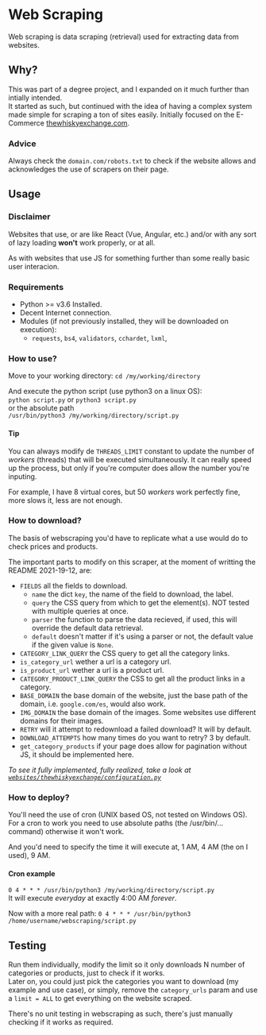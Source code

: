 # Web Scraping #
Web scraping is data scraping (retrieval) used for extracting data from websites.

## Why?
This was part of a degree project, and I expanded on it much further than intially intended.
<br />
It started as such, but continued with the idea of having a complex system made simple for scraping a ton of sites easily. Initially focused on the E-Commerce [thewhiskyexchange.com](https://thewhiskyexchange.com).

### Advice
Always check the `domain.com/robots.txt` to check if the website allows and acknowledges the use of scrapers on their page.

## Usage
### Disclaimer
Websites that use, or are like React (Vue, Angular, etc.) and/or with any sort of lazy loading **won't** work properly, or at all.

As with websites that use JS for something further than some really basic user interacion.

### Requirements
- Python >= v3.6 Installed.
- Decent Internet connection.
- Modules (if not previously installed, they will be downloaded on execution):
  - `requests`, `bs4`, `validators`, `cchardet`, `lxml`,

### How to use? 
Move to your working directory:
`cd /my/working/directory`

And execute the python script (use python3 on a linux OS):\
`python script.py` or `python3 script.py`\
or the absolute path\
`/usr/bin/python3 /my/working/directory/script.py`

#### Tip
You can always modify de `THREADS_LIMIT` constant to update the number of *workers* (threads) that will be executed simultaneously. It can really speed up the process, but only if you're computer does allow the number you're inputing.

For example, I have 8 virtual cores, but 50 *workers* work perfectly fine, more slows it, less are not enough.

### How to download?
The basis of webscraping you'd have to replicate what a use would do to check prices and products.

The important parts to modify on this scraper, at the moment of writting the README 2021-19-12, are:
- `FIELDS` all the fields to download.
  - `name` the dict `key`, the name of the field to download, the label.
  - `query` the CSS query from which to get the element(s). NOT tested with multiple queries at once.
  - `parser` the function to parse the data recieved, if used, this will override the default data retrieval.
  - `default` doesn't matter if it's using a parser or not, the default value if the given value is `None`.
- `CATEGORY_LINK_QUERY` the CSS query to get all the category links.
- `is_category_url` wether a url is a category url.
- `is_product_url` wether a url is a product url.
- `CATEGORY_PRODUCT_LINK_QUERY` the CSS to get all the product links in a category.
- `BASE_DOMAIN` the base domain of the website, just the base path of the domain, i.e. `google.com/es`, would also work.
- `IMG_DOMAIN` the base domain of the images. Some websites use different domains for their images.
- `RETRY` will it attempt to redownload a failed download? It will by default.
- `DOWNLOAD_ATTEMPTS` how many times do you want to retry? 3 by default.
- `get_category_products` if your page does allow for pagination without JS, it should be implemented here.

*To see it fully implemented, fully realized, take a look at [`websites/thewhiskyexchange/configuration.py`](./websites/thewhiskyexchange/configuration.py)*

### How to deploy?
You'll need the use of cron (UNIX based OS, not tested on Windows OS).
For a cron to work you need to use absolute paths (the /usr/bin/... command) otherwise it won't work.

And you'd need to specify the time it will execute at, 1 AM, 4 AM (the on I used), 9 AM.

#### Cron example
`0 4 * * * /usr/bin/python3 /my/working/directory/script.py`\
It will execute *everyday* at exactly 4:00 AM *forever*.

Now with a more real path:
`0 4 * * * /usr/bin/python3 /home/username/webscraping/script.py`

## Testing
Run them individually, modify the limit so it only downloads N number of categories or products, just to check if it works.\
Later on, you could just pick the categories you want to download (my example and use case), or simply, remove the `category_urls` param and use a `limit = ALL` to get everything on the website scraped.

There's no unit testing in webscraping as such, there's just manually checking if it works as required.